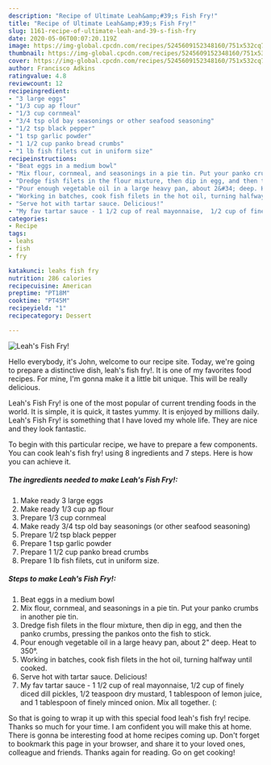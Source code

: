 ```yaml
---
description: "Recipe of Ultimate Leah&amp;#39;s Fish Fry!"
title: "Recipe of Ultimate Leah&amp;#39;s Fish Fry!"
slug: 1161-recipe-of-ultimate-leah-and-39-s-fish-fry
date: 2020-05-06T00:07:20.119Z
image: https://img-global.cpcdn.com/recipes/5245609152348160/751x532cq70/leahs-fish-fry-recipe-main-photo.jpg
thumbnail: https://img-global.cpcdn.com/recipes/5245609152348160/751x532cq70/leahs-fish-fry-recipe-main-photo.jpg
cover: https://img-global.cpcdn.com/recipes/5245609152348160/751x532cq70/leahs-fish-fry-recipe-main-photo.jpg
author: Francisco Adkins
ratingvalue: 4.8
reviewcount: 12
recipeingredient:
- "3 large eggs"
- "1/3 cup ap flour"
- "1/3 cup cornmeal"
- "3/4 tsp old bay seasonings or other seafood seasoning"
- "1/2 tsp black pepper"
- "1 tsp garlic powder"
- "1 1/2 cup panko bread crumbs"
- "1 lb fish filets cut in uniform size"
recipeinstructions:
- "Beat eggs in a medium bowl"
- "Mix flour, cornmeal, and seasonings in a pie tin. Put your panko crumbs in another pie tin."
- "Dredge fish filets in the flour mixture, then dip in egg, and then the panko crumbs, pressing the pankos onto the fish to stick."
- "Pour enough vegetable oil in a large heavy pan, about 2&#34; deep. Heat to 350°."
- "Working in batches, cook fish filets in the hot oil, turning halfway until cooked."
- "Serve hot with tartar sauce. Delicious!"
- "My fav tartar sauce - 1 1/2 cup of real mayonnaise,  1/2 cup of finely diced dill pickles, 1/2 teaspoon dry mustard, 1 tablespoon of lemon juice, and 1 tablespoon of finely minced onion. Mix all together. (:"
categories:
- Recipe
tags:
- leahs
- fish
- fry

katakunci: leahs fish fry 
nutrition: 286 calories
recipecuisine: American
preptime: "PT18M"
cooktime: "PT45M"
recipeyield: "1"
recipecategory: Dessert

---
```



![Leah&#39;s Fish Fry!](https://img-global.cpcdn.com/recipes/5245609152348160/751x532cq70/leahs-fish-fry-recipe-main-photo.jpg)

Hello everybody, it's John, welcome to our recipe site. Today, we're going to prepare a distinctive dish, leah&#39;s fish fry!. It is one of my favorites food recipes. For mine, I'm gonna make it a little bit unique. This will be really delicious.

Leah&#39;s Fish Fry! is one of the most popular of current trending foods in the world. It is simple, it is quick, it tastes yummy. It is enjoyed by millions daily. Leah&#39;s Fish Fry! is something that I have loved my whole life. They are nice and they look fantastic.




To begin with this particular recipe, we have to prepare a few components. You can cook leah&#39;s fish fry! using 8 ingredients and 7 steps. Here is how you can achieve it.

<!--inarticleads1-->

##### The ingredients needed to make Leah&#39;s Fish Fry!:

1. Make ready 3 large eggs
1. Make ready 1/3 cup ap flour
1. Prepare 1/3 cup cornmeal
1. Make ready 3/4 tsp old bay seasonings (or other seafood seasoning)
1. Prepare 1/2 tsp black pepper
1. Prepare 1 tsp garlic powder
1. Prepare 1 1/2 cup panko bread crumbs
1. Prepare 1 lb fish filets, cut in uniform size.




<!--inarticleads2-->

##### Steps to make Leah&#39;s Fish Fry!:

1. Beat eggs in a medium bowl
1. Mix flour, cornmeal, and seasonings in a pie tin. Put your panko crumbs in another pie tin.
1. Dredge fish filets in the flour mixture, then dip in egg, and then the panko crumbs, pressing the pankos onto the fish to stick.
1. Pour enough vegetable oil in a large heavy pan, about 2&#34; deep. Heat to 350°.
1. Working in batches, cook fish filets in the hot oil, turning halfway until cooked.
1. Serve hot with tartar sauce. Delicious!
1. My fav tartar sauce - 1 1/2 cup of real mayonnaise,  1/2 cup of finely diced dill pickles, 1/2 teaspoon dry mustard, 1 tablespoon of lemon juice, and 1 tablespoon of finely minced onion. Mix all together. (:




So that is going to wrap it up with this special food leah&#39;s fish fry! recipe. Thanks so much for your time. I am confident you will make this at home. There is gonna be interesting food at home recipes coming up. Don't forget to bookmark this page in your browser, and share it to your loved ones, colleague and friends. Thanks again for reading. Go on get cooking!
